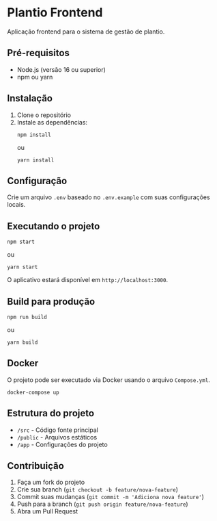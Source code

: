 # Plantio Frontend

Aplicação frontend para o sistema de gestão de plantio.

## Pré-requisitos

- Node.js (versão 16 ou superior)
- npm ou yarn

## Instalação

1. Clone o repositório
2. Instale as dependências:
   ```
   npm install
   ```
   ou
   ```
   yarn install
   ```

## Configuração

Crie um arquivo `.env` baseado no `.env.example` com suas configurações locais.

## Executando o projeto

```
npm start
```
ou
```
yarn start
```

O aplicativo estará disponível em `http://localhost:3000`.

## Build para produção

```
npm run build
```
ou
```
yarn build
```

## Docker

O projeto pode ser executado via Docker usando o arquivo `Compose.yml`.

```
docker-compose up
```

## Estrutura do projeto

- `/src` - Código fonte principal
- `/public` - Arquivos estáticos
- `/app` - Configurações do projeto

## Contribuição

1. Faça um fork do projeto
2. Crie sua branch (`git checkout -b feature/nova-feature`)
3. Commit suas mudanças (`git commit -m 'Adiciona nova feature'`)
4. Push para a branch (`git push origin feature/nova-feature`)
5. Abra um Pull Request